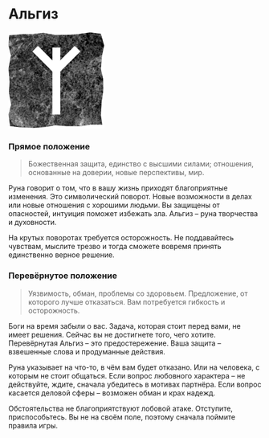 # Альгиз

![Руна Альгиз](image/15_algiz.png)

### Прямое положение

>Божественная защита, единство с высшими силами; отношения, основанные на доверии, новые перспективы, мир.

Руна говорит о том, что в вашу жизнь приходят благоприятные изменения. Это символический поворот. Новые возможности в делах или новые отношения с хорошими людьми. Вы защищены от опасностей, интуиция поможет избежать зла. Альгиз – руна творчества и духовности.

На крутых поворотах требуется осторожность. Не поддавайтесь чувствам, мыслите трезво и тогда сможете вовремя принять единственно верное решение.

### Перевёрнутое положение

>Уязвимость, обман, проблемы со здоровьем. Предложение, от которого лучше отказаться. Вам потребуется гибкость и осторожность.

Боги на время забыли о вас. Задача, которая стоит перед вами, не имеет решения. Сейчас вы не достигнете того, чего хотите. Перевёрнутая Альгиз – это предостережение. Ваша защита – взвешенные слова и продуманные действия.

Руна указывает на что-то, в чём вам будет отказано. Или на человека, с которым не стоит общаться. Если вопрос любовного характера – не действуйте, ждите, сначала убедитесь в мотивах партнёра. Если вопрос касается деловой сферы – возможен обман и крах надежд.

Обстоятельства не благоприятствуют лобовой атаке. Отступите, приспособьтесь. Вы не на своём поле, поэтому сначала поймите правила игры.
